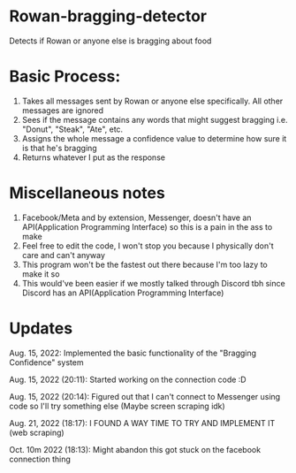 # Rowan-bragging-detector
Detects if Rowan or anyone else is bragging about food

# Basic Process:
1) Takes all messages sent by Rowan or anyone else specifically. All other messages are ignored
2) Sees if the message contains any words that might suggest bragging i.e. "Donut", "Steak", "Ate", etc.
3) Assigns the whole message a confidence value to determine how sure it is that he's bragging 
4) Returns whatever I put as the response

# Miscellaneous notes
1) Facebook/Meta and by extension, Messenger, doesn't have an API(Application Programming Interface) so this is a pain in the ass to make 
2) Feel free to edit the code, I won't stop you because I physically don't care and can't anyway
3) This program won't be the fastest out there because I'm too lazy to make it so
4) This would've been easier if we mostly talked through Discord tbh since Discord has an API(Application Programming Interface)

# Updates
Aug. 15, 2022: Implemented the basic functionality of the "Bragging Confidence" system

Aug. 15, 2022 (20:11): Started working on the connection code :D

Aug. 15, 2022 (20:14): Figured out that I can't connect to Messenger using code so I'll try something else (Maybe screen scraping idk)

Aug. 21, 2022 (18:17): I FOUND A WAY TIME TO TRY AND IMPLEMENT IT (web scraping)

Oct. 10m 2022 (18:13): Might abandon this got stuck on the facebook connection thing
